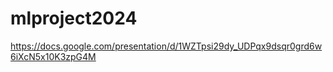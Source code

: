 # mlproject2024
https://docs.google.com/presentation/d/1WZTpsi29dy_UDPqx9dsqr0grd6w6iXcN5x10K3zpG4M
